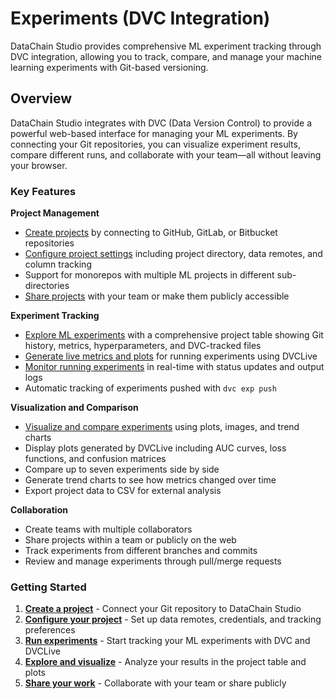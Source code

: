 # Experiments (DVC Integration)

DataChain Studio provides comprehensive ML experiment tracking through DVC integration, allowing you to track, compare, and manage your machine learning experiments with Git-based versioning.

## Overview

DataChain Studio integrates with DVC (Data Version Control) to provide a powerful web-based interface for managing your ML experiments. By connecting your Git repositories, you can visualize experiment results, compare different runs, and collaborate with your team—all without leaving your browser.

### Key Features

**Project Management**

- [Create projects](./create-a-project.md) by connecting to GitHub, GitLab, or Bitbucket repositories
- [Configure project settings](./configure-a-project.md) including project directory, data remotes, and column tracking
- Support for monorepos with multiple ML projects in different sub-directories
- [Share projects](./share-a-project.md) with your team or make them publicly accessible

**Experiment Tracking**

- [Explore ML experiments](./explore-ml-experiments.md) with a comprehensive project table showing Git history, metrics, hyperparameters, and DVC-tracked files
- [Generate live metrics and plots](./live-metrics-and-plots.md) for running experiments using DVCLive
- [Monitor running experiments](./run-experiments.md) in real-time with status updates and output logs
- Automatic tracking of experiments pushed with `dvc exp push`

**Visualization and Comparison**
- [Visualize and compare experiments](./visualize-and-compare.md) using plots, images, and trend charts
- Display plots generated by DVCLive including AUC curves, loss functions, and confusion matrices
- Compare up to seven experiments side by side
- Generate trend charts to see how metrics changed over time
- Export project data to CSV for external analysis

**Collaboration**
- Create teams with multiple collaborators
- Share projects within a team or publicly on the web
- Track experiments from different branches and commits
- Review and manage experiments through pull/merge requests

### Getting Started

1. **[Create a project](./create-a-project.md)** - Connect your Git repository to DataChain Studio
2. **[Configure your project](./configure-a-project.md)** - Set up data remotes, credentials, and tracking preferences
3. **[Run experiments](./run-experiments.md)** - Start tracking your ML experiments with DVC and DVCLive
4. **[Explore and visualize](./explore-ml-experiments.md)** - Analyze your results in the project table and plots
5. **[Share your work](./share-a-project.md)** - Collaborate with your team or share publicly
